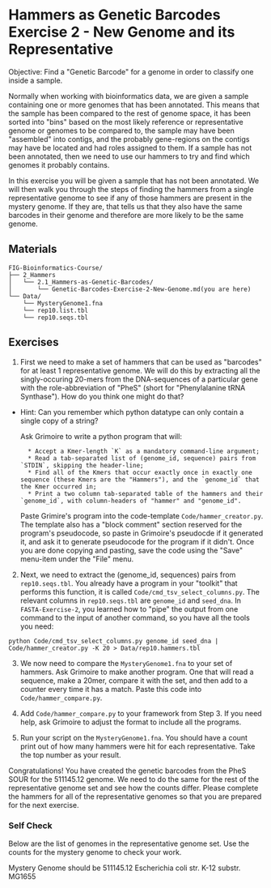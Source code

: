 # Hammers as Genetic Barcodes Exercise 2 - New Genome and its Representative

Objective: Find a "Genetic Barcode" for a genome in order to classify one inside a sample.

Normally when working with bioinformatics data, we are given a sample containing one or more genomes that has been annotated. This means that the sample has been compared to the rest of genome space, it has been sorted into "bins" based on the most likely reference or representative genome or genomes to be compared to, the sample may have been "assembled" into contigs, and the probably gene-regions on the contigs may have be located and had roles assigned to them. If a sample has not been annotated, then we need to use our hammers to try and find which genomes it probably contains.

In this exercise you will be given a sample that has not been annotated. We will then walk you through the steps of finding the hammers from a single representative genome to see if any of those hammers are present in the mystery genome. If they are, that tells us that they also have the same barcodes in their genome and therefore are more likely to be the same genome.

## Materials

```
FIG-Bioinformatics-Course/
├── 2_Hammers
│   └── 2.1_Hammers-as-Genetic-Barcodes/
│       └── Genetic-Barcodes-Exercise-2-New-Genome.md(you are here)
└── Data/
    └── MysteryGenome1.fna
    └── rep10.list.tbl
    └── rep10.seqs.tbl
```




## Exercises

1. First we need to make a set of hammers that can be used as "barcodes" for at least 1 representative genome. We will do this by extracting all the singly-occuring 20-mers from the DNA-sequences of a particular gene with the role-abbreviation of "PheS" (short for "Phenylalanine tRNA Synthase"). How do you think one might do that?
* Hint: Can you remember which python datatype can only contain a single copy of a string?

    Ask Grimoire to write a python program that will:

        * Accept a Kmer-length `K` as a mandatory command-line argument;
        * Read a tab-separated list of (genome_id, sequence) pairs from `STDIN`, skipping the header-line;
        * Find all of the Kmers that occur exactly once in exactly one sequence (these Kmers are the "Hammers"), and the `genome_id` that the Kmer occurred in;
        * Print a two column tab-separated table of the hammers and their  `genome_id`, with column-headers of "hammer" and "genome_id".

    Paste Grimire's program into the code-template `Code/hammer_creator.py`.
    The template also has a "block comment" section reserved for the program's pseudocode, so paste in Grimoire's pseudocde if it generated it, and ask it to generate pseudocode for the program if it didn't. Once you are done copying and pasting, save the code using the "Save" menu-item under the "File" menu.

2. Next, we need to extract the (genome_id, sequences) pairs from  `rep10.seqs.tbl`. You already have a program in your "toolkit" that performs this function, it is called `Code/cmd_tsv_select_columns.py`. The relevant columns in `rep10.seqs.tbl` are `genome_id` and `seed_dna`. In `FASTA-Exercise-2`, you learned how to "pipe" the output from one command to the input of another command, so you have all the tools you need:

```
python Code/cmd_tsv_select_columns.py genome_id seed_dna | Code/hammer_creator.py -K 20 > Data/rep10.hammers.tbl
``` 

3. We now need to compare the `MysteryGenome1.fna` to your set of hammers. Ask Grimoire to make another program. One that will read a sequence, make a 20mer, compare it with the set, and then add to a counter every time it has a match. Paste this code into `Code/hammer_compare.py`.

6. Add `Code/hammer_compare.py` to your framework from Step 3. If you need help, ask Grimoire to adjust the format to include all the programs. 

7. Run your script on the `MysteryGenome1.fna`. You should have a count print out of how many hammers were hit for each representative. Take the top number as your result.


Congratulations! You have created the genetic barcodes from the PheS SOUR for the 511145.12 genome. We need to do the same for the rest of the representative genome set and see how the counts differ. Please complete the hammers for all of the representative genomes so that you are prepared for the next exercise.


### Self Check

Below are the list of genomes in the representative genome set. Use the counts for the mystery genome to check your work.

Mystery Genome should be 511145.12 Escherichia coli str. K-12 substr. MG1655